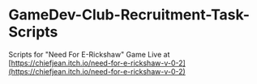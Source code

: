 # GameDev-Club-Recruitment-Task-Scripts
Scripts for "Need For E-Rickshaw" 
Game Live at [https://chiefjean.itch.io/need-for-e-rickshaw-v-0-2](https://chiefjean.itch.io/need-for-e-rickshaw-v-0-2)
